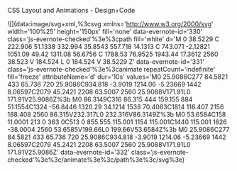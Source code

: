CSS Layout and Animations - Design+Code

![](data:image/svg+xml,%3csvg xmlns='http://www.w3.org/2000/svg' width='100%25' height='150px' fill='none' data-evernote-id='330' class='js-evernote-checked'%3e%3cpath fill='white' d='M 0 38.5229 C 222.906 51.1338 332.994 35.8543 557.718 14.1313 C 743.071 -2.12821 1051.09 49.42 1311.08 56.6756 C 1788.53 76.9525 1943.44 17.3612 2560 38.523 V 184.524 L 0 184.524 V 38.5229 Z' data-evernote-id='331' class='js-evernote-checked'%3e%3canimate repeatCount='indefinite' fill='freeze' attributeName='d' dur='10s' values='M0 25.9086C277 84.5821 433 65.736 720 25.9086C934.818 -3.9019 1214.06 -5.23669 1442 8.06597C2079 45.2421 2208 63.5007 2560 25.9088V171.91L0 171.91V25.9086Z%3b M0 86.3149C316 86.315 444 159.155 884 51.1554C1324 -56.8446 1320.29 34.1214 1538 70.4063C1814 116.407 2156 188.408 2560 86.315V232.317L0 232.316V86.3149Z%3b M0 53.6584C158 11.0001 213 0 363 0C513 0 855.555 115.001 1154 115.001C1440 115.001 1626 -38.0004 2560 53.6585V199.66L0 199.66V53.6584Z%3b M0 25.9086C277 84.5821 433 65.736 720 25.9086C934.818 -3.9019 1214.06 -5.23669 1442 8.06597C2079 45.2421 2208 63.5007 2560 25.9088V171.91L0 171.91V25.9086Z' data-evernote-id='332' class='js-evernote-checked'%3e%3c/animate%3e%3c/path%3e%3c/svg%3e)